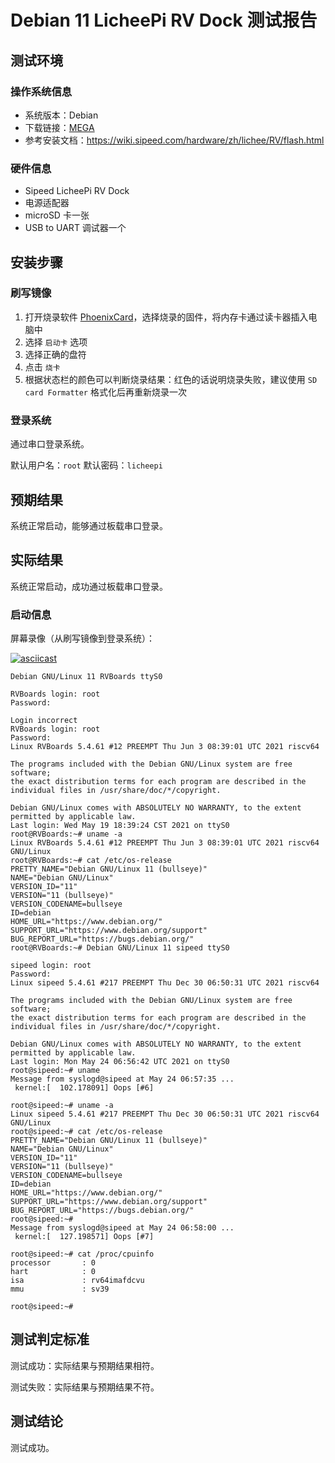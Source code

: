 # Debian 11 LicheePi RV Dock 测试报告

## 测试环境

### 操作系统信息

- 系统版本：Debian
- 下载链接：[MEGA](https://mega.nz/folder/lx4CyZBA#PiFhY7oSVQ3gp2ZZ_AnwYA)
- 参考安装文档：https://wiki.sipeed.com/hardware/zh/lichee/RV/flash.html

### 硬件信息

- Sipeed LicheePi RV Dock
- 电源适配器
- microSD 卡一张
- USB to UART 调试器一个

## 安装步骤

### 刷写镜像

1. 打开烧录软件 [PhoenixCard](https://dl.sipeed.com/shareURL/LICHEE/D1/Lichee_RV/tool)，选择烧录的固件，将内存卡通过读卡器插入电脑中
2. 选择 `启动卡` 选项
3. 选择正确的盘符
4. 点击 `烧卡`
5. 根据状态栏的颜色可以判断烧录结果：红色的话说明烧录失败，建议使用 `SD card Formatter` 格式化后再重新烧录一次

### 登录系统

通过串口登录系统。

默认用户名：`root`
默认密码：`licheepi`

## 预期结果

系统正常启动，能够通过板载串口登录。

## 实际结果

系统正常启动，成功通过板载串口登录。

### 启动信息

屏幕录像（从刷写镜像到登录系统）：

[![asciicast](https://asciinema.org/a/7osW4u2FvkucqlfODK4nEBMQm.svg)](https://asciinema.org/a/7osW4u2FvkucqlfODK4nEBMQm)

```log
Debian GNU/Linux 11 RVBoards ttyS0

RVBoards login: root
Password: 

Login incorrect
RVBoards login: root
Password: 
Linux RVBoards 5.4.61 #12 PREEMPT Thu Jun 3 08:39:01 UTC 2021 riscv64

The programs included with the Debian GNU/Linux system are free software;
the exact distribution terms for each program are described in the
individual files in /usr/share/doc/*/copyright.

Debian GNU/Linux comes with ABSOLUTELY NO WARRANTY, to the extent
permitted by applicable law.
Last login: Wed May 19 18:39:24 CST 2021 on ttyS0
root@RVBoards:~# uname -a
Linux RVBoards 5.4.61 #12 PREEMPT Thu Jun 3 08:39:01 UTC 2021 riscv64 GNU/Linux
root@RVBoards:~# cat /etc/os-release 
PRETTY_NAME="Debian GNU/Linux 11 (bullseye)"
NAME="Debian GNU/Linux"
VERSION_ID="11"
VERSION="11 (bullseye)"
VERSION_CODENAME=bullseye
ID=debian
HOME_URL="https://www.debian.org/"
SUPPORT_URL="https://www.debian.org/support"
BUG_REPORT_URL="https://bugs.debian.org/"
root@RVBoards:~# Debian GNU/Linux 11 sipeed ttyS0

sipeed login: root
Password: 
Linux sipeed 5.4.61 #217 PREEMPT Thu Dec 30 06:50:31 UTC 2021 riscv64

The programs included with the Debian GNU/Linux system are free software;
the exact distribution terms for each program are described in the
individual files in /usr/share/doc/*/copyright.

Debian GNU/Linux comes with ABSOLUTELY NO WARRANTY, to the extent
permitted by applicable law.
Last login: Mon May 24 06:56:42 UTC 2021 on ttyS0
root@sipeed:~# uname 
Message from syslogd@sipeed at May 24 06:57:35 ...
 kernel:[  102.178091] Oops [#6]

root@sipeed:~# uname -a
Linux sipeed 5.4.61 #217 PREEMPT Thu Dec 30 06:50:31 UTC 2021 riscv64 GNU/Linux
root@sipeed:~# cat /etc/os-release 
PRETTY_NAME="Debian GNU/Linux 11 (bullseye)"
NAME="Debian GNU/Linux"
VERSION_ID="11"
VERSION="11 (bullseye)"
VERSION_CODENAME=bullseye
ID=debian
HOME_URL="https://www.debian.org/"
SUPPORT_URL="https://www.debian.org/support"
BUG_REPORT_URL="https://bugs.debian.org/"
root@sipeed:~# 
Message from syslogd@sipeed at May 24 06:58:00 ...
 kernel:[  127.198571] Oops [#7]

root@sipeed:~# cat /proc/cpuinfo 
processor       : 0
hart            : 0
isa             : rv64imafdcvu
mmu             : sv39

root@sipeed:~# 

```

## 测试判定标准

测试成功：实际结果与预期结果相符。

测试失败：实际结果与预期结果不符。

## 测试结论

测试成功。
